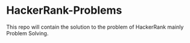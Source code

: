 # HackerRank-Problems

This repo will contain the solution to the problem of HackerRank mainly Problem Solving.
